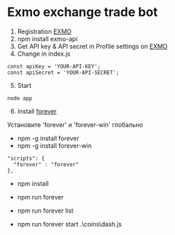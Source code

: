 # Exmo exchange trade bot
1) Registration [EXMO](https://exmo.me/?ref=648079)
2) npm install exmo-api
3) Get API key & API secret in Profile settings on [EXMO](https://exmo.me/?ref=648079)
4) Change in index.js
```
const apiKey = 'YOUR-API-KEY';
const apiSecret = 'YOUR-API-SECRET';
```
5) Start
```
node app
```

6) Install [forever](https://www.npmjs.com/package/forever)

Установите 'forever' и 'forever-win' глобально

* npm -g install forever
* npm -g install forever-win

```
"scripts": {
  "forever" : "forever"
},
```

* npm install

* npm run forever
* npm run forever list
* npm run forever start .\coins\dash.js
